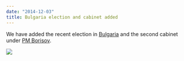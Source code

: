 ```yaml
---
date: "2014-12-03"
title: Bulgaria election and cabinet added
---
```


We have added the recent election in [Bulgaria](http://dev.parlgov.org/data/bgr/election-parliament/2014-10-05/) and the second cabinet under [PM Borisov](http://dev.parlgov.org/data/bgr/cabinet-party/2014-11-07/).

![](/images/parliament-european-union.jpg)
